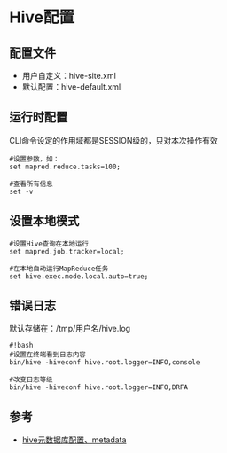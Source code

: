 # Hive配置

## 配置文件
* 用户自定义：hive-site.xml
* 默认配置：hive-default.xml

## 运行时配置
CLI命令设定的作用域都是SESSION级的，只对本次操作有效
```
#设置参数，如：
set mapred.reduce.tasks=100;

#查看所有信息
set -v
```

## 设置本地模式
```
#设置Hive查询在本地运行
set mapred.job.tracker=local;

#在本地自动运行MapReduce任务
set hive.exec.mode.local.auto=true;
```

## 错误日志
默认存储在：/tmp/用户名/hive.log
```
#!bash
#设置在终端看到日志内容
bin/hive -hiveconf hive.root.logger=INFO,console

#改变日志等级
bin/hive -hiveconf hive.root.logger=INFO,DRFA
```

## 参考
* [hive元数据库配置、metadata](http://blog.csdn.net/jyl1798/article/details/41087533)